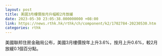 ```yaml
---
layout: post
title: 美國3月樓價按月升幅較2月放緩
date: 2023-05-30 23:05:38.000000000 +08:00
link: https://news.rthk.hk/rthk/ch/component/k2/1702784-20230530.htm
categories: rthk
---
```


美國聯邦住房金融局公布，美國3月樓價按年上升3.6%，按月上升0.6%，較2月放緩0.1個百分點。
